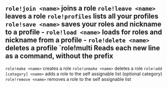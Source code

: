 `role!join <name>` joins a role
`role!leave <name>` leaves a role
`role!profiles` lists all your profiles
`role!save <name>` saves your roles and nickname to a profile -
`role!load <name>` loads for roles and nickname from a profile -
`role!delete <name>` deletes a profile
`role!multi Reads each new line as a command, without the prefix
---
`role!make <name>` creates a role
`role!unmake <name>` deletes a role
`role!add [category] <name>` adds a role to the self assignable list (optional category)
`role!remove <name>` removes a role to the self assignable list
